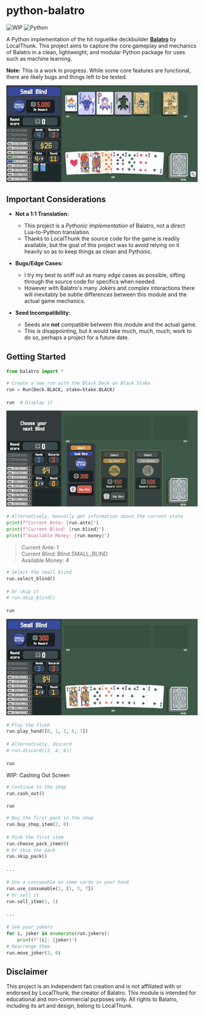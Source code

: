 # python-balatro

![WIP](https://img.shields.io/badge/Status-Work%20in%20Progress-yellow)
![Python](https://img.shields.io/badge/python-3.13-blue)

A Python implementation of the hit roguelike deckbuilder [**Balatro**](https://www.playbalatro.com) by LocalThunk. This project aims to capture the core gameplay and mechanics of Balatro in a clean, lightweight, and modular Python package for uses such as machine learning.

**Note:** This is a work in progress. While some core features are functional, there are likely bugs and things left to be tested.

![main preview](resources/previews/main_preview.png)

## Important Considerations

-   **Not a 1:1 Translation:**

    -   This project is a _Pythonic implementation_ of Balatro, not a direct Lua-to-Python translation.
    -   Thanks to LocalThunk the source code for the game is readily available, but the goal of this project was to avoid relying on it heavily so as to keep things as clean and Pythonic.

-   **Bugs/Edge Cases:**

    -   I try my best to sniff out as many edge cases as possible, sifting through the source code for specifics when needed.
    -   However with Balatro's many Jokers and complex interactions there will inevitably be subtle differences between this module and the actual game mechanics.

-   **Seed Incompatibility:**

    -   Seeds are **not** compatible between this module and the actual game.
    -   This is disappointing, but it would take much, much, much, work to do so, perhaps a project for a future date.

## Getting Started

```python
from balatro import *
```

```python
# Create a new run with the Black Deck on Black Stake
run = Run(Deck.BLACK, stake=Stake.BLACK)

run  # Display it
```

![selecting blind preview](resources/previews/selecting_blind_preview.png)

```python
# Alternatively, manually get information about the current state
print(f"Current Ante: {run.ante}")
print(f"Current Blind: {run.blind}")
print(f"Available Money: {run.money}")
```

> Current Ante: 1\
> Current Blind: Blind.SMALL_BLIND\
> Available Money: 4

```python
# Select the small blind
run.select_blind()

# Or skip it
# run.skip_blind()

run
```

![playing blind preview](resources/previews/playing_blind_preview.png)

```python
# Play the flush
run.play_hand([0, 1, 2, 5, 7])

# Alternatively, discard
# run.discard([3, 4, 6])

run
```

WIP: Cashing Out Screen

```python
# Continue to the shop
run.cash_out()

run
```

```python
# Buy the first pack in the shop
run.buy_shop_item(2, 0)

# Pick the first item
run.choose_pack_item(0)
# Or skip the pack
run.skip_pack()

...

# Use a consumable on some cards in your hand
run.use_consumable(1, [1, 3, 7])
# Or sell it
run.sell_item(1, 1)

...

# See your jokers
for i, joker in enumerate(run.jokers):
    print(f"{i}: {joker}")
# Rearrange them
run.move_joker(3, 0)
```

## Disclaimer

This project is an independent fan creation and is not affiliated with or endorsed by LocalThunk, the creator of Balatro. This module is intended for educational and non-commercial purposes only. All rights to Balatro, including its art and design, belong to LocalThunk.
